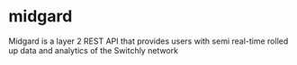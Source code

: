 # midgard
Midgard is a layer 2 REST API that provides users with semi real-time rolled up data and analytics of the Switchly network
